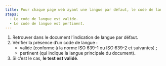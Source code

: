 ```yaml
---
title: Pour chaque page web ayant une langue par défaut, le code de langue vérifie-t-il ces conditions ?
steps:
  - Le code de langue est valide.
  - Le code de langue est pertinent.
---
```


1. Retrouver dans le document l’indication de langue par défaut.
2. Vérifier la présence d’un code de langue :
   - valide (conforme à la norme ISO 639-1 ou ISO 639-2 et suivantes) ;
   - pertinent (qui indique la langue principale du document).
3. Si c’est le cas, **le test est validé**.
